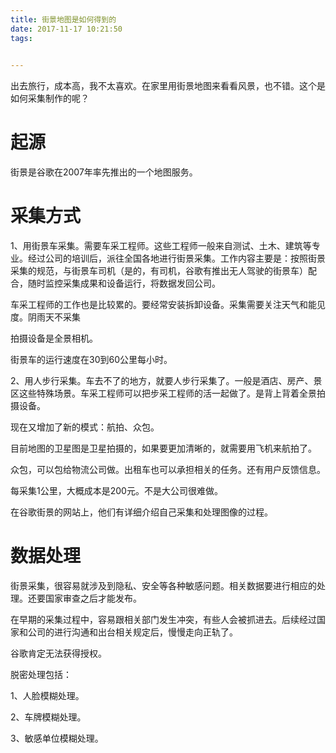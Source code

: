 ```yaml
---
title: 街景地图是如何得到的
date: 2017-11-17 10:21:50
tags:
	

---
```




出去旅行，成本高，我不太喜欢。在家里用街景地图来看看风景，也不错。这个是如何采集制作的呢？

# 起源

街景是谷歌在2007年率先推出的一个地图服务。



# 采集方式

1、用街景车采集。需要车采工程师。这些工程师一般来自测试、土木、建筑等专业。经过公司的培训后，派往全国各地进行街景采集。工作内容主要是：按照街景采集的规范，与街景车司机（是的，有司机，谷歌有推出无人驾驶的街景车）配合，随时监控采集成果和设备运行，将数据发回公司。

车采工程师的工作也是比较累的。要经常安装拆卸设备。采集需要关注天气和能见度。阴雨天不采集

拍摄设备是全景相机。

街景车的运行速度在30到60公里每小时。

2、用人步行采集。车去不了的地方，就要人步行采集了。一般是酒店、房产、景区这些特殊场景。车采工程师可以把步采工程师的活一起做了。是背上背着全景拍摄设备。

现在又增加了新的模式：航拍、众包。

目前地图的卫星图是卫星拍摄的，如果要更加清晰的，就需要用飞机来航拍了。

众包，可以包给物流公司做。出租车也可以承担相关的任务。还有用户反馈信息。

每采集1公里，大概成本是200元。不是大公司很难做。

在谷歌街景的网站上，他们有详细介绍自己采集和处理图像的过程。

# 数据处理

街景采集，很容易就涉及到隐私、安全等各种敏感问题。相关数据要进行相应的处理。还要国家审查之后才能发布。

在早期的采集过程中，容易跟相关部门发生冲突，有些人会被抓进去。后续经过国家和公司的进行沟通和出台相关规定后，慢慢走向正轨了。

谷歌肯定无法获得授权。

脱密处理包括：

1、人脸模糊处理。

2、车牌模糊处理。

3、敏感单位模糊处理。







